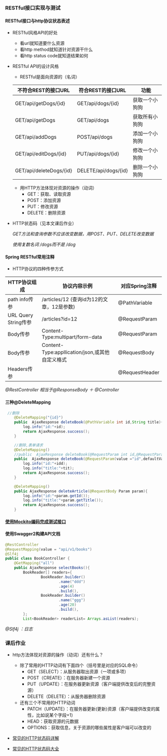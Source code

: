 ### RESTful接口实现与测试

#### RESTful接口与http协议状态表述

- RESTful风格API的好处
  - 看url就知道要什么资源
  - 看http method就知道针对资源干什么
  - 看http status code就知道结果如何

- RESTful API的设计风格

  - RESTful是面向资源的（名词）

  | 不符合REST的接口URL     | 符合REST的接口URL    | 功能           |
  | ----------------------- | -------------------- | -------------- |
  | GET/api/getDogs/{id}    | GET/api/dogs/{id}    | 获取一个小狗狗 |
  | GET/api/getDogs         | GET/api/dogs         | 获取所有小狗狗 |
  | GET/api/addDogs         | POST/api/dogs        | 添加一个小狗狗 |
  | GET/api/editDogs/{id}   | PUT/api/dogs/{id}    | 修改一个小狗狗 |
  | GET/api/deleteDogs/{id} | DELETE/api/dogs/{id} | 删除一个小狗狗 |

  - 用HTTP方法体现对资源的操作（动词）
    - GET：获取、读取资源
    - POST：添加资源
    - PUT：修改资源
    - DELETE：删除资源

- HTTP状态码（见本文课后作业）

  *GET方法和查询参数不应该改变数据，用POST、PUT、DELETE改变数据*

  *使用复数名词 /dogs而不是 /dog*

#### Spring RESTful常用注释

- HTTP协议的四种传参方式

| HTTP协议组成         | 协议内容示例                                    | 对应Spring注释 |
| -------------------- | ----------------------------------------------- | -------------- |
| path info传参        | /articles/12 (查询id为12的文章，12是参数)       | @PathVariable  |
| URL Query String传参 | /articles?id=12                                 | @RequestParam  |
| Body传参             | Content-Type:multipart/form-data                | @RequestParam  |
| Body传参             | Content-Type:appllication/json,或其他自定义格式 | @RequestBody   |
| Headers传参          |                                                 | @RequestHeader |

*@RestController 相当于@ResponseBody ＋ @Controller*

#### 三种@DeleteMapping

```java
 //删除
    @DeleteMapping("{id}")
    public  AjaxResponse deleteBook(@PathVariable int id,String title){
        log.info("id:"+id);
        return AjaxResponse.success();
    }

    //删除,表单请求
    @DeleteMapping()
    //public  AjaxResponse deleteBook(@RequestParam int id,@RequestParam String title){
    public  AjaxResponse deleteBook(@RequestParam(value ="id",defaultValue = "888") int idd,@RequestParam("tit") String tit){
        log.info("id:"+idd);
        log.info("title:"+tit);
        return AjaxResponse.success();
    }

    @DeleteMapping()
    public AjaxResponse deleteArticle(@RequestBody Param param){
        log.info("id:"+param.getId());
        log.info("title:"+param.getTitle());
        return AjaxResponse.success();
    }
```

#### [使用Mockito编码完成测试接口](https://blog.csdn.net/shenhuxi10000/article/details/105173340?ops_request_misc=%257B%2522request%255Fid%2522%253A%2522161488413116780274127098%2522%252C%2522scm%2522%253A%252220140713.130102334.pc%255Fall.%2522%257D&request_id=161488413116780274127098&biz_id=0&utm_medium=distribute.pc_search_result.none-task-blog-2~all~first_rank_v2~rank_v29-2-105173340.first_rank_v2_pc_rank_v29&utm_term=Mockito%E7%BC%96%E7%A0%81%E5%AE%8C%E6%88%90%E6%B5%8B%E8%AF%95%E6%8E%A5%E5%8F%A3)

#### 使用Swagger2构建API文档

```java
@RestController
@RequestMapping(value = "api/v1/books")
@Slf4j
public class BookController {
    @GetMapping("all")
    public AjaxResponse selectBooks(){
        BookReader[] readers={
                BookReader.builder()
                        .name("ddd")
                        .age(4)
                        .build(),
                BookReader.builder()
                        .name("ggg")
                        .age(20)
                        .build(),
        };
        List<BookReader> readerList= Arrays.asList(readers);
```

*@Slf4j ：日志*

### 课后作业

- http方法体现对资源的操作（动词）还有什么？
  - 除了常用的HTTP动词有下面四个（括号里是对应的SQL命令）
    - GET（SELECT）：从服务器取出资源（一项或多项）
    - POST（CREATE）：在服务器新建一个资源
    - PUT（UPDATE）：在服务器更新资源（客户端提供改变后的完整资源）
    - DELETE（DELETE）：从服务器删除资源
  - 还有三个不常用的HTTP动词
    - PATCH（UPDATE）：在服务器更新(更新)资源（客户端提供改变的属性，比如说某个字段+1）
    - HEAD：获取资源的元数据
    - OPTIONS：获取信息，关于资源的哪些属性是客户端可以改变的

- [常见的HTTP状态码详解](https://blog.csdn.net/weixin_43643121/article/details/108574679?ops_request_misc=%257B%2522request%255Fid%2522%253A%2522161485344316780255271002%2522%252C%2522scm%2522%253A%252220140713.130102334..%2522%257D&request_id=161485344316780255271002&biz_id=0&utm_medium=distribute.pc_search_result.none-task-blog-2~all~sobaiduend~default-1-108574679.first_rank_v2_pc_rank_v29&utm_term=%E5%B8%B8%E8%A7%81http%E7%8A%B6%E6%80%81%E7%A0%81)
- [常见的HTTP状态码大全](https://blog.csdn.net/weixin_44395707/article/details/107123735?ops_request_misc=%257B%2522request%255Fid%2522%253A%2522161485344316780255271002%2522%252C%2522scm%2522%253A%252220140713.130102334..%2522%257D&request_id=161485344316780255271002&biz_id=0&utm_medium=distribute.pc_search_result.none-task-blog-2~all~sobaiduend~default-2-107123735.first_rank_v2_pc_rank_v29&utm_term=%E5%B8%B8%E8%A7%81http%E7%8A%B6%E6%80%81%E7%A0%81)
